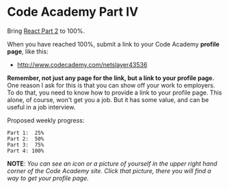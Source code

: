 # Code Academy Part IV

Bring [React Part 2][car] to 100%.

When you have reached 100%, submit a link to your Code Academy **profile page**, like this:

- <http://www.codecademy.com/netslayer43536>

**Remember, not just any page for the link, but a link to your profile page.** One reason I ask for this is that you can show off your work to employers. To do that, you need to know how to provide a link to your profile page. This alone, of course, won't get you a job. But it has some value, and can be useful in a job interview.

Proposed weekly progress:

	Part 1:  25%
	Part 2:  50%
	Part 3:  75%
	Part 4: 100%

**NOTE**: _You can see an icon or a picture of yourself in the upper right hand corner of the Code Academy site. Click that picture, there you will find a way to get your profile page._

[car]: https://www.codecademy.com/learn/react-102
